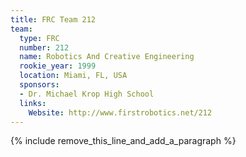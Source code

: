 ```yaml
---
title: FRC Team 212
team:
  type: FRC
  number: 212
  name: Robotics And Creative Engineering
  rookie_year: 1999
  location: Miami, FL, USA
  sponsors:
  - Dr. Michael Krop High School
  links:
    Website: http://www.firstrobotics.net/212
---
```


{% include remove_this_line_and_add_a_paragraph %}
